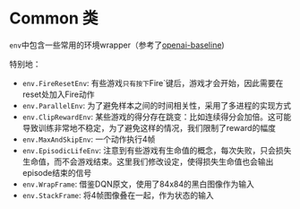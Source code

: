 # Common 类

`env`中包含一些常用的环境wrapper（参考了[openai-baseline](https://github.com/openai/baselines))

特别地：

* `env.FireResetEnv`: 有些游戏`只有按下`Fire`键后，游戏才会开始，因此需要在reset处加入Fire动作
* `env.ParallelEnv`: 为了避免样本之间的时间相关性，采用了多进程的实现方式
* `env.ClipRewardEnv`: 某些游戏的得分存在跳变：比如连续得分会加倍。这可能导致训练非常地不稳定，为了避免这样的情况，我们限制了reward的幅度
* `env.MaxAndSkipEnv`: 一个动作执行4帧
* `env.EpisodicLifeEnv`: 注意到有些游戏有生命值的概念，每次失败，只会损失生命值，而不会游戏结束。这里我们修改设定，使得损失生命值也会输出episode结束的信号
* `env.WrapFrame`: 借鉴DQN原文，使用了84x84的黑白图像作为输入
* `env.StackFrame`: 将4帧图像叠在一起，作为状态的输入


